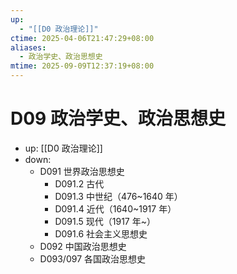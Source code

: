 ```yaml
---
up:
  - "[[D0 政治理论]]"
ctime: 2025-04-06T21:47:29+08:00
aliases:
  - 政治学史、政治思想史
mtime: 2025-09-09T12:37:19+08:00
---
```


# D09 政治学史、政治思想史

- up: [[D0 政治理论]]
- down:	
	- D091 世界政治思想史
		- D091.2 古代
		- D091.3 中世纪（476~1640 年）
		- D091.4 近代（1640~1917 年）
		- D091.5 现代（1917 年~）
		- D091.6 社会主义思想史
	- D092 中国政治思想史
	- D093/097 各国政治思想史
	
